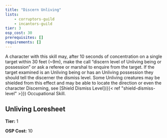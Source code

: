 ```yaml
---
title: "Discern Unliving"
lists:
    - corruptors-guild
    - incantors-guild
tier: 3
osp_cost: 30
prerequisites: []
requirements: []
---
```

A character with this skill may, after 10 seconds of concentration on a single target within 30 feet (~9m), make the call “discern level of Unliving being or possession” or ask a referee or marshal to enquire from the target. If the target examined is an Unliving being or has an Unliving possession they should tell the discerner the dismiss level. Some Unliving creatures may be shielded from this effect and may be able to locate the direction or even the character Discerning, see [Shield Dismiss Level]({{< ref "shield-dismiss-level" >}}) Occupational Skill.


## Unliving Loresheet

**Tier:** 1

**OSP Cost:** 10